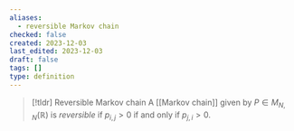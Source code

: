 ```yaml
---
aliases:
  - reversible Markov chain
checked: false
created: 2023-12-03
last_edited: 2023-12-03
draft: false
tags: []
type: definition
---
```

>[!tldr] Reversible Markov chain
>A [[Markov chain]] given by $P \in M_{N,N}(\mathbb{R})$ is *reversible* if $p_{i,j} > 0$ if and only if $p_{j,i} > 0$.

